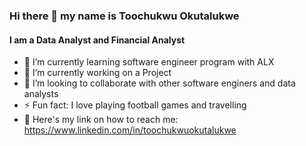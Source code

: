### Hi there 👋 my name is Toochukwu Okutalukwe
#### **I am a Data Analyst and Financial Analyst**

- 🌱 I’m currently learning software engineer program with ALX
- 🔭 I’m currently working on a Project
- 👯 I’m looking to collaborate with other software enginers and data analysts
- ⚡ Fun fact: I love playing football games and travelling
- 💬 Here's my link on how to reach me: https://www.linkedin.com/in/toochukwuokutalukwe

<!--
**Kelvinchuks/Kelvinchuks** is a ✨ _special_ ✨ repository because its `README.md` (this file) appears on your GitHub profile.

Here are some ideas to get you started:

- 🔭 I’m currently working on ...
- 🌱 I’m currently learning ...
- 👯 I’m looking to collaborate on ...
- 🤔 I’m looking for help with ...
- 💬 Ask me about ...
- Here's my link on how to reach me: ...
- 😄 Pronouns: ...
- ⚡ Fun fact: ...
-->
